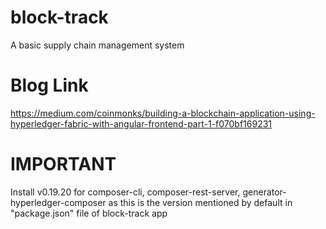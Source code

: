 # block-track

A basic supply chain management system

# Blog Link

https://medium.com/coinmonks/building-a-blockchain-application-using-hyperledger-fabric-with-angular-frontend-part-1-f070bf169231

# IMPORTANT

Install v0.19.20 for composer-cli, composer-rest-server, generator-hyperledger-composer as this is the version mentioned by default in "package.json" file of block-track app